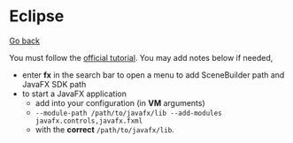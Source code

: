 # Eclipse

[Go back](../index.md)

You must follow the 
[official tutorial](https://openjfx.io/openjfx-docs/#IDE-Eclipse).
You may add notes below if needed,

* enter **fx** in the search bar to open a menu
to add SceneBuilder path and JavaFX SDK path
* to start a JavaFX application
  * add into your configuration (in **VM** arguments)
  * ``--module-path /path/to/javafx/lib --add-modules javafx.controls,javafx.fxml``
  * with the **correct** ``/path/to/javafx/lib``.